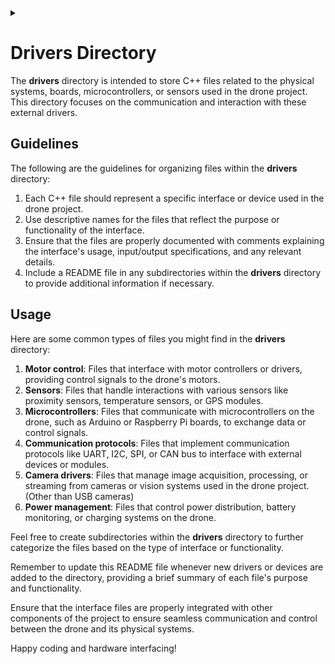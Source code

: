 <details><summary></summary>
<p>
~Doxygen flag/marks~
  
\dir src/drivers
</p>
</details>

# Drivers Directory

The **drivers** directory is intended to store C++ files related to the physical systems, boards, microcontrollers, or sensors used in the drone project. This directory focuses on the communication and interaction with these external drivers.

## Guidelines

The following are the guidelines for organizing files within the **drivers** directory:

1. Each C++ file should represent a specific interface or device used in the drone project.
2. Use descriptive names for the files that reflect the purpose or functionality of the interface.
3. Ensure that the files are properly documented with comments explaining the interface's usage, input/output specifications, and any relevant details.
4. Include a README file in any subdirectories within the **drivers** directory to provide additional information if necessary.

## Usage

Here are some common types of files you might find in the **drivers** directory:

1. **Motor control**: Files that interface with motor controllers or drivers, providing control signals to the drone's motors.
2. **Sensors**: Files that handle interactions with various sensors like proximity sensors, temperature sensors, or GPS modules.
3. **Microcontrollers**: Files that communicate with microcontrollers on the drone, such as Arduino or Raspberry Pi boards, to exchange data or control signals.
4. **Communication protocols**: Files that implement communication protocols like UART, I2C, SPI, or CAN bus to interface with external devices or modules.
5. **Camera drivers**: Files that manage image acquisition, processing, or streaming from cameras or vision systems used in the drone project. (Other than USB cameras)
6. **Power management**: Files that control power distribution, battery monitoring, or charging systems on the drone.

Feel free to create subdirectories within the **drivers** directory to further categorize the files based on the type of interface or functionality.

Remember to update this README file whenever new drivers or devices are added to the directory, providing a brief summary of each file's purpose and functionality.

Ensure that the interface files are properly integrated with other components of the project to ensure seamless communication and control between the drone and its physical systems.

Happy coding and hardware interfacing!